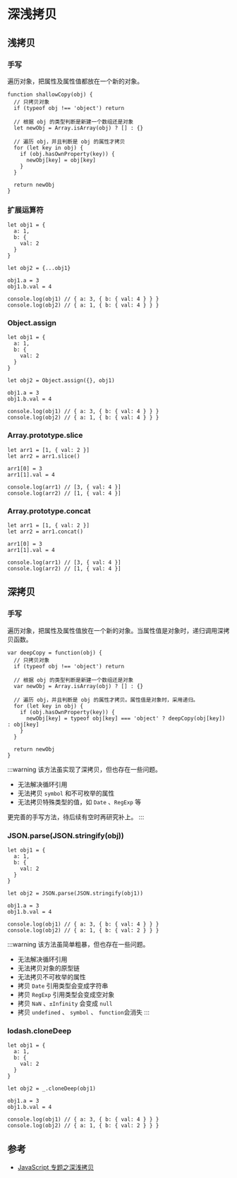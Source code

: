 # 深浅拷贝

## 浅拷贝

### 手写

遍历对象，把属性及属性值都放在一个新的对象。

```
function shallowCopy(obj) {
  // 只拷贝对象
  if (typeof obj !== 'object') return

  // 根据 obj 的类型判断是新建一个数组还是对象
  let newObj = Array.isArray(obj) ? [] : {}

  // 遍历 obj，并且判断是 obj 的属性才拷贝
  for (let key in obj) {
    if (obj.hasOwnProperty(key)) {
      newObj[key] = obj[key]
    }
  }

  return newObj
}
```

### 扩展运算符

```
let obj1 = { 
  a: 1, 
  b: { 
    val: 2 
  } 
}

let obj2 = {...obj1}

obj1.a = 3
obj1.b.val = 4

console.log(obj1) // { a: 3, { b: { val: 4 } } }
console.log(obj2) // { a: 1, { b: { val: 4 } } }
```

### Object.assign

```
let obj1 = { 
  a: 1, 
  b: { 
    val: 2 
  } 
}

let obj2 = Object.assign({}, obj1)

obj1.a = 3
obj1.b.val = 4

console.log(obj1) // { a: 3, { b: { val: 4 } } }
console.log(obj2) // { a: 1, { b: { val: 4 } } }
```

### Array.prototype.slice

```
let arr1 = [1, { val: 2 }]
let arr2 = arr1.slice()

arr1[0] = 3
arr1[1].val = 4

console.log(arr1) // [3, { val: 4 }]
console.log(arr2) // [1, { val: 4 }]
```

### Array.prototype.concat

```
let arr1 = [1, { val: 2 }]
let arr2 = arr1.concat()

arr1[0] = 3
arr1[1].val = 4

console.log(arr1) // [3, { val: 4 }]
console.log(arr2) // [1, { val: 4 }]
```

## 深拷贝

### 手写

遍历对象，把属性及属性值放在一个新的对象。当属性值是对象时，递归调用深拷贝函数。

```
var deepCopy = function(obj) {
  // 只拷贝对象
  if (typeof obj !== 'object') return

  // 根据 obj 的类型判断是新建一个数组还是对象
  var newObj = Array.isArray(obj) ? [] : {}

  // 遍历 obj，并且判断是 obj 的属性才拷贝。属性值是对象时，采用递归。
  for (let key in obj) {
    if (obj.hasOwnProperty(key)) {
      newObj[key] = typeof obj[key] === 'object' ? deepCopy(obj[key]) : obj[key]
    }
  }
  
  return newObj
}
```

:::warning
该方法虽实现了深拷贝，但也存在一些问题。

- 无法解决循环引用
- 无法拷贝 `symbol` 和不可枚举的属性
- 无法拷贝特殊类型的值，如 `Date` 、`RegExp` 等

更完善的手写方法，待后续有空时再研究补上。
:::

### JSON.parse(JSON.stringify(obj))

```
let obj1 = { 
  a: 1, 
  b: { 
    val: 2 
  } 
}

let obj2 = JSON.parse(JSON.stringify(obj1))

obj1.a = 3
obj1.b.val = 4

console.log(obj1) // { a: 3, { b: { val: 4 } } }
console.log(obj2) // { a: 1, { b: { val: 2 } } }
```

:::warning
该方法虽简单粗暴，但也存在一些问题。

- 无法解决循环引用
- 无法拷贝对象的原型链
- 无法拷贝不可枚举的属性
- 拷贝 `Date` 引用类型会变成字符串
- 拷贝 `RegExp` 引用类型会变成空对象
- 拷贝 `NaN` 、`±Infinity` 会变成 `null`
- 拷贝 `undefined` 、 `symbol` 、 `function`会消失
:::

### lodash.cloneDeep

```
let obj1 = { 
  a: 1, 
  b: { 
    val: 2 
  } 
}

let obj2 = _.cloneDeep(obj1)

obj1.a = 3
obj1.b.val = 4

console.log(obj1) // { a: 3, { b: { val: 4 } } }
console.log(obj2) // { a: 1, { b: { val: 2 } } }
```

## 参考

- [JavaScript 专题之深浅拷贝](https://github.com/mqyqingfeng/Blog/issues/32)
  